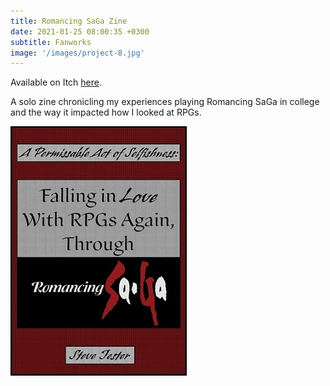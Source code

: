 ```yaml
---
title: Romancing SaGa Zine
date: 2021-01-25 08:00:35 +0300
subtitle: Fanworks
image: '/images/project-8.jpg'
---
```


Available on Itch <a href="https://sjester.itch.io/rs-solozine">here</a>.

A solo zine chronicling my experiences playing Romancing SaGa in college and the way it impacted how I looked at RPGs.

<div class="gallery-box">
  <div class="gallery">
    <img src="/images/project-8.jpg" alt="Project">
  </div>
</div>